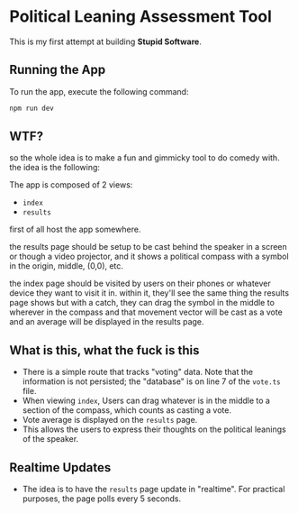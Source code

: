 # Political Leaning Assessment Tool

This is my first attempt at building **Stupid Software**.

## Running the App

To run the app, execute the following command:

```bash
npm run dev
```

## WTF?

so the whole idea is to make a fun and gimmicky tool to do comedy with. the idea is the following:

The app is composed of 2 views:

- `index`
- `results`

first of all host the app somewhere.

the results page should be setup to be cast behind the speaker in a screen or though a video projector, and it shows a political compass with a symbol in the origin, middle, (0,0), etc.

the index page should be visited by users on their phones or whatever device they want to visit it in. within it, they'll see the same thing the results page shows but with a catch, they can drag the symbol in the middle to wherever in the compass and that movement vector will be cast as a vote and an average will be displayed in the results page.

## What is this, what the fuck is this

- There is a simple route that tracks "voting" data. Note that the information is not persisted; the "database" is on line 7 of the `vote.ts` file.
- When viewing `index`, Users can drag whatever is in the middle to a section of the compass, which counts as casting a vote.
- Vote average is displayed on the `results` page.
- This allows the users to express their thoughts on the political leanings of the speaker.

## Realtime Updates

- The idea is to have the `results` page update in "realtime". For practical purposes, the page polls every 5 seconds.
